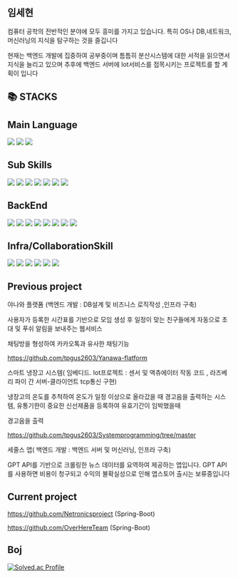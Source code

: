 임세현
--
컴퓨터 공학의 전반적인 분야에 모두 흥미를 가지고 있습니다. 특히 OS나 DB,네트워크,머신러닝의 지식을 탐구하는 것을 즐깁니다

현재는 백엔드 개발에 집중하여 공부중이며 틈틈히 분산시스템에 대한 서적을 읽으면서 지식을 늘리고 있으며 추후에 백엔드 서버에 Iot서비스를 접목시키는 프로젝트를 할 계획이 입니다



📚 STACKS
--
  Main Language
  --
<div>
  <img src="https://img.shields.io/badge/java-007396?style=for-the-badge&logo=java&logoColor=white"> 
  <img src="https://img.shields.io/badge/c++-00599C?style=for-the-badge&logo=c%2B%2B&logoColor=white">
  <img src="https://img.shields.io/badge/C-3776AB?style=for-the-badge&logo=python&logoColor=white"> 
</div>

Sub Skills
--
<div>
  <img src="https://img.shields.io/badge/python-3776AB?style=for-the-badge&logo=python&logoColor=white"> 
  <img src="https://img.shields.io/badge/html5-E34F26?style=for-the-badge&logo=html5&logoColor=white"> 
  <img src="https://img.shields.io/badge/css-1572B6?style=for-the-badge&logo=css3&logoColor=white"> 
  <img src="https://img.shields.io/badge/javascript-F7DF1E?style=for-the-badge&logo=javascript&logoColor=black"> 
  <img src="https://img.shields.io/badge/react.js-F7DF1E?style=for-the-badge&logo=javascript&logoColor=black"> 
  <img src="https://img.shields.io/badge/pytorch-EE4C2C?style=for-the-badge&logo=javascript&logoColor=black">
  <img src="https://img.shields.io/badge/tensorflow-FF6F00?style=for-the-badge&logo=javascript&logoColor=black">
</div>

BackEnd
--
<div>
  <img src="https://img.shields.io/badge/Spring-6DB33F?style=for-the-badge&logo=Spring&logoColor=green">
  <img src="https://img.shields.io/badge/Spring Boot-6DB33F?style=for-the-badge&logo=Spring Boot&logoColor=yellow">
  <img src="https://img.shields.io/badge/jpa-6DB33F?style=for-the-badge&logo=spring&logoColor=white">
  <img src="https://img.shields.io/badge/springdatajpa-6DB33F?style=for-the-badge&logo=spring&logoColor=white">
  <img src="https://img.shields.io/badge/node.js-339933?style=for-the-badge&logo=Node.js&logoColor=white">
  <img src="https://img.shields.io/badge/express-000000?style=for-the-badge&logo=express&logoColor=white">
  <img src="https://img.shields.io/badge/mysql-4479A1?style=for-the-badge&logo=mysql&logoColor=white">  
  <img src="https://img.shields.io/badge/mongoDB-47A248?style=for-the-badge&logo=MongoDB&logoColor=white">
</div>


Infra/CollaborationSkill
--
<div>
  <img src="https://img.shields.io/badge/linux-FCC624?style=for-the-badge&logo=linux&logoColor=black"> 
  <img src="https://img.shields.io/badge/amazonaws-232F3E?style=for-the-badge&logo=amazonaws&logoColor=white">
  <img src="https://img.shields.io/badge/nginx-232F3E?style=for-the-badge&logo=amazonaws&logoColor=white">
  <img src="https://img.shields.io/badge/docker-색상?style=for-the-badge&logo=docker&logoColor=white">
  <img src="https://img.shields.io/badge/github-181717?style=for-the-badge&logo=github&logoColor=white">
  <img src="https://img.shields.io/badge/git-F05032?style=for-the-badge&logo=git&logoColor=white">
<div>



Previous project
--
야나와 플랫폼 (백엔드 개발 : DB설계 및 비즈니스 로직작성 ,인프라 구축)

사용자가 등록한 시간표를 기반으로 모임 생성 후 일정이 맞는 친구들에게 자동으로 초대 및 푸쉬 알림을 보내주는 웹서비스 

채팅방을 형성하여 카카오톡과 유사한 채팅기능      

https://github.com/tpgus2603/Yanawa-flatform

스마트 냉장고 시스템( 임베디드. Iot프로젝트 : 센서 및 액츄에이터 작동 코드 , 라즈베리 파이 간 서버-클라이언트 tcp통신 구현) 

냉장고의 온도를 추척하여 온도가 일정 이상으로 올라갔을 때 경고음을 출력하는 시스템, 유통기한이 중요한 신선제품을 등록하여 유효기간이 임박했을때

경고음을 출력 

https://github.com/tpgus2603/Systemprogramming/tree/master

세줄스 앱( 백엔드 개발 : 백엔드 서버 및 머신러닝, 인프라 구축) 

GPT API를 기반으로 크롤링한 뉴스 데이터를 요역하여 제공하는 앱입니다. GPT API를 사용하면 비용이 청구되고 수익의 불확실성으로 인해 앱스토어 출시는 보류중입니다


Current project
--

https://github.com/Netronicsproject  (Spring-Boot)
  
https://github.com/OverHereTeam (Spring-Boot)
  
Boj
-
[![Solved.ac Profile](http://mazassumnida.wtf/api/v2/generate_badge?boj=tpgus2603)](https://solved.ac/tpgus2603/)  

